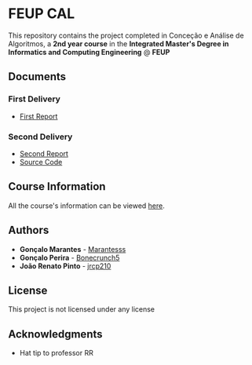 # FEUP CAL

This repository contains the project completed in Conceção e Análise de Algoritmos, a **2nd year course** in the **Integrated Master's Degree in Informatics and Computing Engineering** @ **FEUP**

## Documents

### First Delivery

 * [First Report](https://github.com/Marantesss/feup-cal-proj/blob/master/first_delivery/CAL1819_2MIEIC02_B_2.pdf)

### Second Delivery

 * [Second Report](https://github.com/Marantesss/feup-cal-proj/blob/master/ecoponto_waste_pickup/CAL1819_2MIEIC02_B_2.pdf)
 * [Source Code](https://github.com/Marantesss/feup-cal-proj/tree/master/ecoponto_waste_pickup/src)

## Course Information

All the course's information can be viewed [here](https://sigarra.up.pt/feup/pt/ucurr_geral.ficha_uc_view?pv_ocorrencia_id=419999).

## Authors

* **Gonçalo Marantes** - [Marantesss](https://github.com/Marantesss)
* **Gonçalo Perira** - [Bonecrunch5](https://github.com/bonecrunch5)
* **João Renato Pinto** - [jrcp210](https://github.com/jrcp210)

## License

This project is not licensed under any license

## Acknowledgments

* Hat tip to professor RR